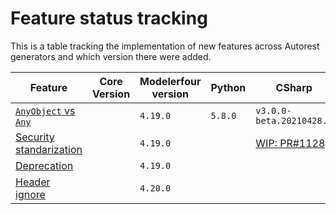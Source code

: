 # Feature status tracking

This is a table tracking the implementation of new features across Autorest generators and which version there were added.

| Feature                                  | Core Version | Modelerfour version | Python  | CSharp                              | Java | Typescript | Go  | Swift |
| ---------------------------------------- | ------------ | ------------------- | ------- | ----------------------------------- | ---- | ---------- | --- | ----- |
| [`AnyObject` vs `Any`][any-feat]         |              | `4.19.0`            | `5.8.0` | `v3.0.0-beta.20210428.3`            |
| [Security standarization][security-feat] |              | `4.19.0`            |         | [WIP: PR#1128][security-csharp-wip] |
| [Deprecation][deprecation-feat]          |              | `4.19.0`            |
| [Header ignore][header-ignore]           |              | `4.20.0`            |

<!-- Feature links -->

[any-feat]: https://github.com/Azure/autorest/pull/4067
[security-feat]: https://github.com/Azure/autorest/pull/4018
[deprecation-feat]: https://github.com/Azure/autorest/pull/4033
[header-ignore]: https://github.com/Azure/autorest/pull/4147

<!-- Generator links -->

[security-csharp-wip]: https://github.com/Azure/autorest.csharp/pull/1128
